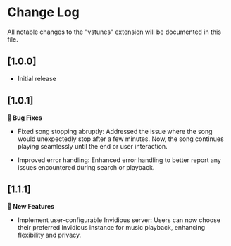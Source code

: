 # Change Log

All notable changes to the "vstunes" extension will be documented in this file.

## [1.0.0]

-   Initial release

## [1.0.1]

<!-- **🚀 New Features** -->

**🐛 Bug Fixes**

-   Fixed song stopping abruptly: Addressed the issue where the song would unexpectedly stop after a few minutes. Now, the song continues playing seamlessly until the end or user interaction.

-   Improved error handling: Enhanced error handling to better report any issues encountered during search or playback.

## [1.1.1]

**🚀 New Features**

-   Implement user-configurable Invidious server: Users can now choose their preferred Invidious instance for music playback, enhancing flexibility and privacy.

<!-- **🐛 Bug Fixes** -->
